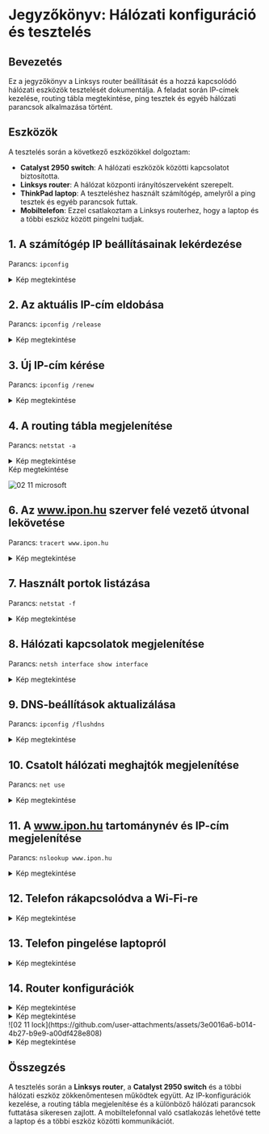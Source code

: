 # Jegyzőkönyv: Hálózati konfiguráció és tesztelés

## Bevezetés

Ez a jegyzőkönyv a Linksys router beállítását és a hozzá kapcsolódó hálózati eszközök tesztelését dokumentálja. A feladat során IP-címek kezelése, routing tábla megtekintése, ping tesztek és egyéb hálózati parancsok alkalmazása történt.




## Eszközök
A tesztelés során a következő eszközökkel dolgoztam:
- **Catalyst 2950 switch**: A hálózati eszközök közötti kapcsolatot biztosította.
- **Linksys router**: A hálózat központi irányítószerveként szerepelt.
- **ThinkPad laptop**: A teszteléshez használt számítógép, amelyről a ping tesztek és egyéb parancsok futtak.
- **Mobiltelefon**: Ezzel csatlakoztam a Linksys routerhez, hogy a laptop és a többi eszköz között pingelni tudjak.
## 1. A számítógép IP beállításainak lekérdezése
Parancs: `ipconfig`
<details>
  <summary>Kép megtekintése</summary>


  !
</details>

## 2. Az aktuális IP-cím eldobása
Parancs: `ipconfig /release`
<details>

  <summary>Kép megtekintése</summary>
![02 11 release](https://github.com/user-attachments/assets/77ba413e-a881-4ada-b5f9-8de8ae419b2d)

 
</details>

## 3. Új IP-cím kérése
Parancs: `ipconfig /renew`
<details>

  <summary>Kép megtekintése</summary>

  ![02 11 lock](https://github.com/user-attachments/assets/7ba761cd-56c8-40f3-baef-7fd19fca79b6)


</details>

## 4. A routing tábla megjelenítése
Parancs: `netstat -a`
<details>

  <summary>Kép megtekintése</summary>

![02 11 netstat](https://github.com/user-attachments/assets/dc7177e0-e707-4963-b0a1-1c366f0ff009)


</details>


  <summary>Kép megtekintése</summary>

 ![02 11 microsoft](https://github.com/user-attachments/assets/c384538f-cd25-4966-8f1a-83ab2e86b708)


</details>

## 6. Az www.ipon.hu szerver felé vezető útvonal lekövetése
Parancs: `tracert www.ipon.hu`
<details>

  <summary>Kép megtekintése</summary>
 ![02 11 ipon](https://github.com/user-attachments/assets/77b5f92a-e1b5-4794-8893-b503ad19504e)


 
</details>

## 7. Használt portok listázása
Parancs: `netstat -f`
<details>

  <summary>Kép megtekintése</summary>

  ![02 11 f](https://github.com/user-attachments/assets/ce91ffe1-bc6c-445b-b68d-ce4b60fc2068)


</details>

## 8. Hálózati kapcsolatok megjelenítése
Parancs: `netsh interface show interface`
<details>

  <summary>Kép megtekintése</summary>

  ![02 11 netsh](https://github.com/user-attachments/assets/a1873ba8-e204-4f24-b751-f5312bbe36c6)


</details>

## 9. DNS-beállítások aktualizálása
Parancs: `ipconfig /flushdns`
<details>

  <summary>Kép megtekintése</summary>

  ![flushdns](https://github.com/PavlyasB/IPhalo/blob/main/Képek/dnsflush.png?raw=true)

</details>

## 10. Csatolt hálózati meghajtók megjelenítése
Parancs: `net use`
<details>

  <summary>Kép megtekintése</summary>

  ![netuse](https://github.com/PavlyasB/IPhalo/blob/main/Képek/netuse.png?raw=true)

</details>

## 11. A www.ipon.hu tartománynév és IP-cím megjelenítése
Parancs: `nslookup www.ipon.hu`
<details>

  <summary>Kép megtekintése</summary>

  ![02 11  ipon slukk](https://github.com/user-attachments/assets/a5d7b942-c636-4b5b-a2f0-ae9e6db42379)


</details>

## 12. Telefon rákapcsolódva a Wi-Fi-re
<details>
  <summary>Kép megtekintése</summary>
![telefon 1](https://github.com/user-attachments/assets/3278cc35-ad54-4a01-ba18-b95b812b4e53)
![telefon 2](https://github.com/user-attachments/assets/9e89d57f-897f-44ba-85be-cfab35cc60cf)

 
</details>

## 13. Telefon pingelése laptopról
<details>
  <summary>Kép megtekintése</summary>
![02 11 telefon ping](https://github.com/user-attachments/assets/c450e334-1ddb-4ff4-878d-204d7fcb9610)

  
</details>

## 14. Router konfigurációk
<details>
  <summary>Kép megtekintése</summary>
![02 11 ssid](https://github.com/user-attachments/assets/5ee7a158-5790-40fc-b8d3-ca4ab483f64f)

 
</details>

<details>
  <summary>Kép megtekintése</summary>

  ![02 11 setup](https://github.com/user-attachments/assets/d9e39612-0ca8-4892-9159-6b34d077d600)

</details>
![02 11 lock](https://github.com/user-attachments/assets/3e0016a6-b014-4b27-b9e9-a00df428e808)

<details>

  <summary>Kép megtekintése</summary>

  
</details>

## Összegzés
A tesztelés során a **Linksys router**, a **Catalyst 2950 switch** és a többi hálózati eszköz zökkenőmentesen működtek együtt. Az IP-konfigurációk kezelése, a routing tábla megjelenítése és a különböző hálózati parancsok futtatása sikeresen zajlott. A mobiltelefonnal való csatlakozás lehetővé tette a laptop és a többi eszköz közötti kommunikációt.
